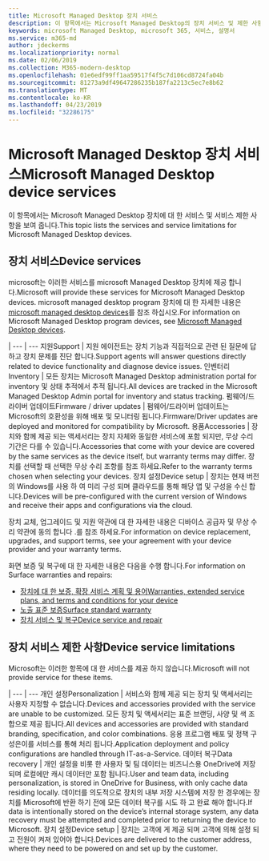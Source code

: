 ```yaml
---
title: Microsoft Managed Desktop 장치 서비스
description: 이 항목에서는 Microsoft Managed Desktop의 장치 서비스 및 제한 사항에 대해 설명 합니다.
keywords: microsoft Managed Desktop, microsoft 365, 서비스, 설명서
ms.service: m365-md
author: jdeckerms
ms.localizationpriority: normal
ms.date: 02/06/2019
ms.collection: M365-modern-desktop
ms.openlocfilehash: 01e6edf99ff1aa59517f4f5c7d106cd8724fa04b
ms.sourcegitcommit: 81273a9df49647286235b187fa2213c5ec7e8b62
ms.translationtype: MT
ms.contentlocale: ko-KR
ms.lasthandoff: 04/23/2019
ms.locfileid: "32286175"
---
```

# <a name="microsoft-managed-desktop-device-services"></a><span data-ttu-id="b737d-104">Microsoft Managed Desktop 장치 서비스</span><span class="sxs-lookup"><span data-stu-id="b737d-104">Microsoft Managed Desktop device services</span></span>

<span data-ttu-id="b737d-105">이 항목에서는 Microsoft Managed Desktop 장치에 대 한 서비스 및 서비스 제한 사항을 보여 줍니다.</span><span class="sxs-lookup"><span data-stu-id="b737d-105">This topic lists the services and service limitations for Microsoft Managed Desktop devices.</span></span>

## <a name="device-services"></a><span data-ttu-id="b737d-106">장치 서비스</span><span class="sxs-lookup"><span data-stu-id="b737d-106">Device services</span></span>

<span data-ttu-id="b737d-107">microsoft는 이러한 서비스를 microsoft Managed Desktop 장치에 제공 합니다.</span><span class="sxs-lookup"><span data-stu-id="b737d-107">Microsoft will provide these services for Microsoft Managed Desktop devices.</span></span> <span data-ttu-id="b737d-108">microsoft managed desktop program 장치에 대 한 자세한 내용은 [microsoft managed desktop devices](device-list.md)를 참조 하십시오.</span><span class="sxs-lookup"><span data-stu-id="b737d-108">For information on Microsoft Managed Desktop program devices, see [Microsoft Managed Desktop devices](device-list.md).</span></span>

 | 
 --- | ---
<span data-ttu-id="b737d-109">지원</span><span class="sxs-lookup"><span data-stu-id="b737d-109">Support</span></span> | <span data-ttu-id="b737d-110">지원 에이전트는 장치 기능과 직접적으로 관련 된 질문에 답하고 장치 문제를 진단 합니다.</span><span class="sxs-lookup"><span data-stu-id="b737d-110">Support agents will answer questions directly related to device functionality and diagnose device issues.</span></span>
<span data-ttu-id="b737d-111">인벤터리</span><span class="sxs-lookup"><span data-stu-id="b737d-111">Inventory</span></span> | <span data-ttu-id="b737d-112">모든 장치는 Microsoft Managed Desktop administration portal for inventory 및 상태 추적에서 추적 됩니다.</span><span class="sxs-lookup"><span data-stu-id="b737d-112">All devices are tracked in the Microsoft Managed Desktop Admin portal for inventory and status tracking.</span></span>
<span data-ttu-id="b737d-113">펌웨어/드라이버 업데이트</span><span class="sxs-lookup"><span data-stu-id="b737d-113">Firmware / driver updates</span></span> | <span data-ttu-id="b737d-114">펌웨어/드라이버 업데이트는 Microsoft의 호환성을 위해 배포 및 모니터링 됩니다.</span><span class="sxs-lookup"><span data-stu-id="b737d-114">Firmware/Driver updates are deployed and monitored for compatibility by Microsoft.</span></span> 
<span data-ttu-id="b737d-115">용품</span><span class="sxs-lookup"><span data-stu-id="b737d-115">Accessories</span></span> | <span data-ttu-id="b737d-116">장치와 함께 제공 되는 액세서리는 장치 자체와 동일한 서비스에 포함 되지만, 무상 수리 기간은 다를 수 있습니다.</span><span class="sxs-lookup"><span data-stu-id="b737d-116">Accessories that come with your device are covered by the same services as the device itself, but warranty terms may differ.</span></span> <span data-ttu-id="b737d-117">장치를 선택할 때 선택한 무상 수리 조항를 참조 하세요.</span><span class="sxs-lookup"><span data-stu-id="b737d-117">Refer to the warranty terms chosen when selecting your devices.</span></span> 
<span data-ttu-id="b737d-118">장치 설정</span><span class="sxs-lookup"><span data-stu-id="b737d-118">Device setup</span></span>    | <span data-ttu-id="b737d-119">장치는 현재 버전의 Windows를 사용 하 여 미리 구성 되며 클라우드를 통해 해당 앱 및 구성을 수신 합니다.</span><span class="sxs-lookup"><span data-stu-id="b737d-119">Devices will be pre-configured with the current version of Windows and receive their apps and configurations via the cloud.</span></span> 

<span data-ttu-id="b737d-120">장치 교체, 업그레이드 및 지원 약관에 대 한 자세한 내용은 디바이스 공급자 및 무상 수리 약관에 동의 합니다 .를 참조 하세요.</span><span class="sxs-lookup"><span data-stu-id="b737d-120">For information on device replacement, upgrades, and support terms, see your agreement with your device provider and your warranty terms.</span></span>

<span data-ttu-id="b737d-121">화면 보증 및 복구에 대 한 자세한 내용은 다음을 수행 합니다.</span><span class="sxs-lookup"><span data-stu-id="b737d-121">For information on Surface warranties and repairs:</span></span>
- [<span data-ttu-id="b737d-122">장치에 대 한 보증, 확장 서비스 계획 및 용어</span><span class="sxs-lookup"><span data-stu-id="b737d-122">Warranties, extended service plans, and terms and conditions for your device</span></span>](https://support.microsoft.com/help/4040687/info-about-warranties-extended-service-plans-and-terms-conditions)
- [<span data-ttu-id="b737d-123">노출 표준 보증</span><span class="sxs-lookup"><span data-stu-id="b737d-123">Surface standard warranty</span></span>](https://support.microsoft.com/help/4036296)
- [<span data-ttu-id="b737d-124">장치 서비스 및 복구</span><span class="sxs-lookup"><span data-stu-id="b737d-124">Device service and repair</span></span>](https://support.microsoft.com/devices)

## <a name="device-service-limitations"></a><span data-ttu-id="b737d-125">장치 서비스 제한 사항</span><span class="sxs-lookup"><span data-stu-id="b737d-125">Device service limitations</span></span>

<span data-ttu-id="b737d-126">Microsoft는 이러한 항목에 대 한 서비스를 제공 하지 않습니다.</span><span class="sxs-lookup"><span data-stu-id="b737d-126">Microsoft will not provide service for these items.</span></span>

 | 
 --- | ---
<span data-ttu-id="b737d-127">개인 설정</span><span class="sxs-lookup"><span data-stu-id="b737d-127">Personalization</span></span> | <span data-ttu-id="b737d-128">서비스와 함께 제공 되는 장치 및 액세서리는 사용자 지정할 수 없습니다.</span><span class="sxs-lookup"><span data-stu-id="b737d-128">Devices and accessories provided with the service are unable to be customized.</span></span> <span data-ttu-id="b737d-129">모든 장치 및 액세서리는 표준 브랜딩, 사양 및 색 조합으로 제공 됩니다.</span><span class="sxs-lookup"><span data-stu-id="b737d-129">All devices and accessories are provided with standard branding, specification, and color combinations.</span></span> <span data-ttu-id="b737d-130">응용 프로그램 배포 및 정책 구성은이를 서비스를 통해 처리 됩니다.</span><span class="sxs-lookup"><span data-stu-id="b737d-130">Application deployment and policy configurations are handled through IT-as-a-Service.</span></span>
<span data-ttu-id="b737d-131">데이터 복구</span><span class="sxs-lookup"><span data-stu-id="b737d-131">Data recovery</span></span> | <span data-ttu-id="b737d-132">개인 설정을 비롯 한 사용자 및 팀 데이터는 비즈니스용 OneDrive에 저장 되며 로컬에만 캐시 데이터만 포함 됩니다.</span><span class="sxs-lookup"><span data-stu-id="b737d-132">User and team data, including personalization, is stored in OneDrive for Business, with only cache data residing locally.</span></span> <span data-ttu-id="b737d-133">데이터를 의도적으로 장치의 내부 저장 시스템에 저장 한 경우에는 장치를 Microsoft에 반환 하기 전에 모든 데이터 복구를 시도 하 고 완료 해야 합니다.</span><span class="sxs-lookup"><span data-stu-id="b737d-133">If data is intentionally stored on the device’s internal storage system, any data recovery must be attempted and completed prior to returning the device to Microsoft.</span></span>
<span data-ttu-id="b737d-134">장치 설정</span><span class="sxs-lookup"><span data-stu-id="b737d-134">Device setup</span></span> | <span data-ttu-id="b737d-135">장치는 고객에 게 제공 되며 고객에 의해 설정 되 고 전원이 켜져 있어야 합니다.</span><span class="sxs-lookup"><span data-stu-id="b737d-135">Devices are delivered to the customer address, where they need to be powered on and set up by the customer.</span></span>
